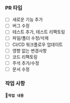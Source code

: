 ### PR 타입
- [ ] 새로운 기능 추가
- [ ] 버그 수정
- [ ] 테스트 추가, 테스트 리팩토링
- [ ] 파일/폴더 수정/삭제
- [ ] CI/CD 워크플로우 업데이트
- [ ] 영향 없는 변경사항
- [ ] 코드 리팩토링
- [ ] 주석 추가/수정
- [ ] 문서 수정
  <br>

### 작업 사항
#### 📝`작업 내용`

<br>
